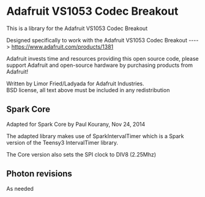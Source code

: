 Adafruit VS1053 Codec Breakout
==============================

  This is a library for the Adafruit VS1053 Codec Breakout

  Designed specifically to work with the Adafruit VS1053 Codec Breakout 
  ----> https://www.adafruit.com/products/1381

  Adafruit invests time and resources providing this open source code, 
  please support Adafruit and open-source hardware by purchasing 
  products from Adafruit!

  Written by Limor Fried/Ladyada for Adafruit Industries.  
  BSD license, all text above must be included in any redistribution

Spark Core
----------
  
  Adapted for Spark Core by Paul Kourany, Nov 24, 2014
  
  The adapted library makes use of SparkIntervalTimer which is a Spark
  version of the Teensy3 IntervalTimer library.
  
  The Core version also sets the SPI clock to DIV8 (2.25Mhz)

 
Photon revisions 
---------- 
As needed
